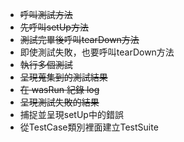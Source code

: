 - ~~呼叫測試方法~~ 
- ~~先呼叫setUp方法~~ 
- ~~測試完畢後呼叫tearDown方法~~  
- 即使測試失敗，也要呼叫tearDown方法  
- ~~執行多個測試~~  
- ~~呈現蒐集到的測試結果~~  
- ~~在 wasRun 紀錄 log~~
- ~~呈現測試失敗的結果~~
- 捕捉並呈現setUp中的錯誤
- 從TestCase類別裡面建立TestSuite